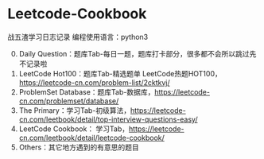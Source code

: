 # Leetcode-Cookbook
战五渣学习日志记录
编程使用语言：python3

0. Daily Question：题库Tab-每日一题，题库打卡部分，很多都不会所以跳过先不记录啦
1. LeetCode Hot100：题库Tab-精选题单 LeetCode热题HOT100，https://leetcode-cn.com/problem-list/2cktkvj/
2. ProblemSet Database：题库Tab-数据库，https://leetcode-cn.com/problemset/database/
3. The Primary：学习Tab-初级算法，https://leetcode-cn.com/leetbook/detail/top-interview-questions-easy/
4. LeetCode Cookbook： 学习Tab，https://leetcode-cn.com/leetbook/detail/leetcode-cookbook/
5. Others：其它地方遇到的有意思的题目


